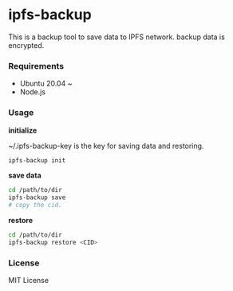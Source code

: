 # ipfs-backup
This is a backup tool to save data to IPFS network. backup data is encrypted.

### Requirements
* Ubuntu 20.04 ~
* Node.js

### Usage
**initialize**

~/.ipfs-backup-key is the key for saving data and restoring.
```bash
ipfs-backup init
```

**save data**
```bash
cd /path/to/dir
ipfs-backup save
# copy the cid.
```

**restore**
```bash
cd /path/to/dir
ipfs-backup restore <CID>
```

### License
MIT License
